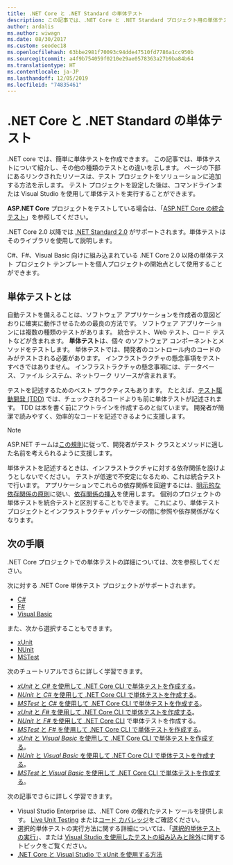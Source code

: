 ```yaml
---
title: .NET Core と .NET Standard の単体テスト
description: この記事では、.NET Core と .NET Standard プロジェクト用の単体テストの概要を簡単に説明します。
author: ardalis
ms.author: wiwagn
ms.date: 08/30/2017
ms.custom: seodec18
ms.openlocfilehash: 63bbe2981f70093c94dde47510fd7786a1cc950b
ms.sourcegitcommit: a4f9b754059f0210e29ae0578363a27b9ba84b64
ms.translationtype: HT
ms.contentlocale: ja-JP
ms.lasthandoff: 12/05/2019
ms.locfileid: "74835461"
---
```

# <a name="unit-testing-in-net-core-and-net-standard"></a>.NET Core と .NET Standard の単体テスト

.NET core では、簡単に単体テストを作成できます。 この記事では、単体テストについて紹介し、その他の種類のテストとの違いを示します。 ページの下部にあるリンクされたリソースは、テスト プロジェクトをソリューションに追加する方法を示します。 テスト プロジェクトを設定した後は、コマンドラインまたは Visual Studio を使用して単体テストを実行することができます。

**ASP.NET Core** プロジェクトをテストしている場合は、「[ASP.NET Core の統合テスト](/aspnet/core/test/integration-tests#test-app-prerequisites)」を参照してください。

.NET Core 2.0 以降では [.NET Standard 2.0](../../standard/net-standard.md) がサポートされます。単体テストはそのライブラリを使用して説明します。

C#、F#、Visual Basic 向けに組み込まれている .NET Core 2.0 以降の単体テスト プロジェクト テンプレートを個人プロジェクトの開始点として使用することができます。

## <a name="what-are-unit-tests"></a>単体テストとは

自動テストを備えることは、ソフトウェア アプリケーションを作成者の意図どおりに確実に動作させるための最良の方法です。 ソフトウェア アプリケーションには複数の種類のテストがあります。 統合テスト、Web テスト、ロード テストなどが含まれます。 **単体テスト**は、個々 のソフトウェア コンポーネントとメソッドをテストします。 単体テストでは、開発者のコントロール内のコードのみがテストされる必要があります。 インフラストラクチャの懸念事項をテストすべきではありません。 インフラストラクチャの懸念事項には、データベース、ファイル システム、ネットワーク リソースが含まれます。 

テストを記述するためのベスト プラクティスもあります。 たとえば、[テスト駆動開発 (TDD)](https://deviq.com/test-driven-development/) では、チェックされるコードよりも前に単体テストが記述されます。 TDD は本を書く前にアウトラインを作成するのと似ています。 開発者が簡潔で読みやすく、効率的なコードを記述できるように支援します。 

> [!NOTE]
> ASP.NET チームは[この規則](https://github.com/aspnet/Home/wiki/Engineering-guidelines#unit-tests-and-functional-tests)に従って、開発者がテスト クラスとメソッドに適した名前を考えられるように支援します。

単体テストを記述するときは、インフラストラクチャに対する依存関係を設けようとしないでください。 テストが低速で不安定になるため、これは統合テストで行います。 アプリケーションでこれらの依存関係を回避するには、[明示的な依存関係の原則](https://deviq.com/explicit-dependencies-principle/)に従い、[依存関係の挿入](/aspnet/core/fundamentals/dependency-injection)を使用します。 個別のプロジェクトの単体テストを統合テストと区別することもできます。 これにより、単体テスト プロジェクトとインフラストラクチャ パッケージの間に参照や依存関係がなくなります。

## <a name="next-steps"></a>次の手順

.NET Core プロジェクトでの単体テストの詳細については、次を参照してください。

次に対する .NET Core 単体テスト プロジェクトがサポートされます。

- [C#](../../csharp/index.yml)
- [F#](../../fsharp/index.yml)
- [Visual Basic](../../visual-basic/index.yml) 

また、次から選択することもできます。

- [xUnit](https://xunit.github.io) 
- [NUnit](https://nunit.org)
- [MSTest](https://github.com/Microsoft/testfx-docs)

次のチュートリアルでさらに詳しく学習できます。

- [*xUnit* と *C#* を使用して .NET Core CLI で単体テストを作成する](unit-testing-with-dotnet-test.md)。
- [*NUnit* と *C#* を使用して .NET Core CLI で単体テストを作成する](unit-testing-with-nunit.md)。
- [*MSTest* と *C#* を使用して .NET Core CLI で単体テストを作成する](unit-testing-with-mstest.md)。
- [*xUnit* と *F#* を使用して .NET Core CLI で単体テストを作成する](unit-testing-fsharp-with-dotnet-test.md)。
- [*NUnit* と *F#* を使用して .NET Core CLI](unit-testing-fsharp-with-nunit.md) で単体テストを作成する。
- [*MSTest* と *F#* を使用して .NET Core CLI で単体テストを作成する](unit-testing-fsharp-with-mstest.md)。
- [*xUnit* と *Visual Basic* を使用して .NET Core CLI で単体テストを作成する](unit-testing-visual-basic-with-dotnet-test.md)。
- [*NUnit* と *Visual Basic* を使用して .NET Core CLI で単体テストを作成する](unit-testing-visual-basic-with-nunit.md)。
- [*MSTest* と *Visual Basic* を使用して .NET Core CLI で単体テストを作成する](unit-testing-visual-basic-with-mstest.md)。

次の記事でさらに詳しく学習できます。

- Visual Studio Enterprise は、.NET Core の優れたテスト ツールを提供します。 [Live Unit Testing](/visualstudio/test/live-unit-testing) または[コード カバレッジ](https://github.com/Microsoft/vstest-docs/blob/master/docs/analyze.md#working-with-code-coverage)をご確認ください。
- 選択的単体テストの実行方法に関する詳細については、「[選択的単体テストの実行](selective-unit-tests.md)」、または [Visual Studio を使用したテストの組み込みと除外](/visualstudio/test/live-unit-testing#include-and-exclude-test-projects-and-test-methods)に関するトピックをご覧ください。
- [.NET Core と Visual Studio で xUnit を使用する方法](https://xunit.github.io/docs/getting-started-dotnet-core.html)
